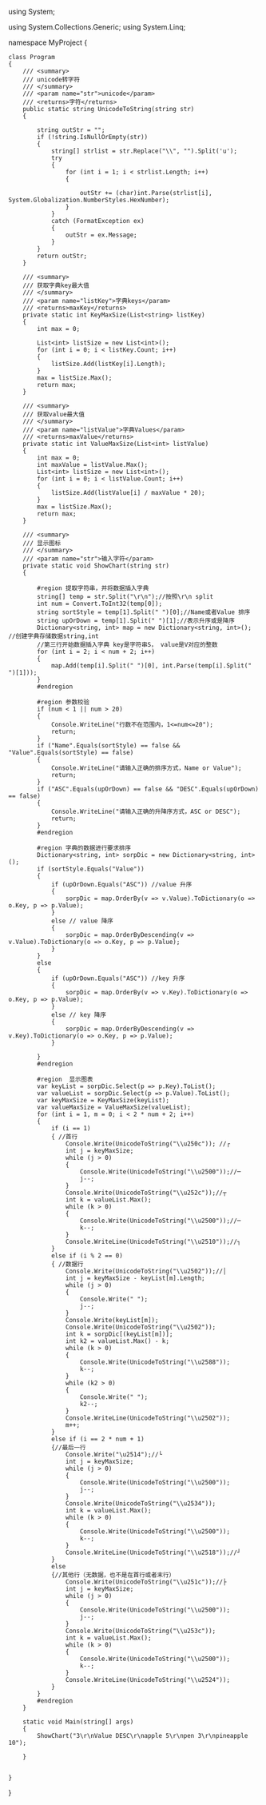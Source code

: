 using System;
 
using System.Collections.Generic;
using System.Linq;
 
namespace MyProject
{
   
    class Program
    {
        /// <summary>
        /// unicode转字符
        /// </summary>
        /// <param name="str">unicode</param>
        /// <returns>字符</returns>
        public static string UnicodeToString(string str)
        {

            string outStr = "";
            if (!string.IsNullOrEmpty(str))
            {
                string[] strlist = str.Replace("\\", "").Split('u');
                try
                {
                    for (int i = 1; i < strlist.Length; i++)
                    {
                       
                        outStr += (char)int.Parse(strlist[i], System.Globalization.NumberStyles.HexNumber);
                    }
                }
                catch (FormatException ex)
                {
                    outStr = ex.Message;
                }
            }
            return outStr;
        }

        /// <summary>
        /// 获取字典key最大值
        /// </summary>
        /// <param name="listKey">字典keys</param>
        /// <returns>maxKey</returns>
        private static int KeyMaxSize(List<string> listKey)
        {
            int max = 0;

            List<int> listSize = new List<int>();
            for (int i = 0; i < listKey.Count; i++)
            {
                listSize.Add(listKey[i].Length);
            }
            max = listSize.Max();
            return max;
        }

        /// <summary>
        /// 获取value最大值
        /// </summary>
        /// <param name="listValue">字典Values</param>
        /// <returns>maxValue</returns>
        private static int ValueMaxSize(List<int> listValue)
        {
            int max = 0;
            int maxValue = listValue.Max();
            List<int> listSize = new List<int>();
            for (int i = 0; i < listValue.Count; i++)
            {
                listSize.Add(listValue[i] / maxValue * 20);
            }
            max = listSize.Max();
            return max;
        }

        /// <summary>
        /// 显示图标
        /// </summary>
        /// <param name="str">输入字符</param>
        private static void ShowChart(string str)
        {
            
            #region 提取字符串，并将数据插入字典
            string[] temp = str.Split("\r\n");//按照\r\n split
            int num = Convert.ToInt32(temp[0]);
            string sortStyle = temp[1].Split(" ")[0];//Name或者Value 排序
            string upOrDown = temp[1].Split(" ")[1];//表示升序或是降序
            Dictionary<string, int> map = new Dictionary<string, int>(); //创建字典存储数据string,int
            //第三行开始数据插入字典 key是字符串S， value是V对应的整数
            for (int i = 2; i < num + 2; i++)
            {
                map.Add(temp[i].Split(" ")[0], int.Parse(temp[i].Split(" ")[1]));
            }
            #endregion

            #region 参数校验
            if (num < 1 || num > 20)
            { 
                Console.WriteLine("行数不在范围内，1<=num<=20");
                return;
            }
            if ("Name".Equals(sortStyle) == false && "Value".Equals(sortStyle) == false)
            { 
                Console.WriteLine("请输入正确的排序方式，Name or Value");
                return;
            }
            if ("ASC".Equals(upOrDown) == false && "DESC".Equals(upOrDown) == false)
            { 
                Console.WriteLine("请输入正确的升降序方式，ASC or DESC");
                return;
            }
            #endregion

            #region 字典的数据进行要求排序
            Dictionary<string, int> sorpDic = new Dictionary<string, int>();
            if (sortStyle.Equals("Value"))
            {
                if (upOrDown.Equals("ASC")) //value 升序
                {
                    sorpDic = map.OrderBy(v => v.Value).ToDictionary(o => o.Key, p => p.Value);
                }
                else // value 降序
                {
                    sorpDic = map.OrderByDescending(v => v.Value).ToDictionary(o => o.Key, p => p.Value);
                }
            }
            else
            {
                if (upOrDown.Equals("ASC")) //key 升序
                {
                    sorpDic = map.OrderBy(v => v.Key).ToDictionary(o => o.Key, p => p.Value);
                }
                else // key 降序
                {
                    sorpDic = map.OrderByDescending(v => v.Key).ToDictionary(o => o.Key, p => p.Value);
                }

            }
            #endregion

            #region  显示图表
            var keyList = sorpDic.Select(p => p.Key).ToList();
            var valueList = sorpDic.Select(p => p.Value).ToList();
            var keyMaxSize = KeyMaxSize(keyList);
            var valueMaxSize = ValueMaxSize(valueList);
            for (int i = 1, m = 0; i < 2 * num + 2; i++)
            {
                if (i == 1)
                { //首行
                    Console.Write(UnicodeToString("\\u250c")); //┌
                    int j = keyMaxSize;
                    while (j > 0)
                    {
                        Console.Write(UnicodeToString("\\u2500"));//─
                        j--;
                    }
                    Console.Write(UnicodeToString("\\u252c"));//┬
                    int k = valueList.Max();
                    while (k > 0)
                    {
                        Console.Write(UnicodeToString("\\u2500"));//─
                        k--;
                    }
                    Console.WriteLine(UnicodeToString("\\u2510"));//┐
                }
                else if (i % 2 == 0)
                { //数据行
                    Console.Write(UnicodeToString("\\u2502"));//│
                    int j = keyMaxSize - keyList[m].Length;
                    while (j > 0)
                    {
                        Console.Write(" ");
                        j--;
                    }
                    Console.Write(keyList[m]);
                    Console.Write(UnicodeToString("\\u2502"));
                    int k = sorpDic[(keyList[m])];
                    int k2 = valueList.Max() - k;
                    while (k > 0)
                    {
                        Console.Write(UnicodeToString("\\u2588"));
                        k--;
                    }
                    while (k2 > 0)
                    {
                        Console.Write(" ");
                        k2--;
                    }
                    Console.WriteLine(UnicodeToString("\\u2502"));
                    m++;
                }
                else if (i == 2 * num + 1)
                {//最后一行
                    Console.Write("\u2514");//└
                    int j = keyMaxSize;
                    while (j > 0)
                    {
                        Console.Write(UnicodeToString("\\u2500"));
                        j--;
                    }
                    Console.Write(UnicodeToString("\\u2534"));
                    int k = valueList.Max();
                    while (k > 0)
                    {
                        Console.Write(UnicodeToString("\\u2500"));
                        k--;
                    }
                    Console.WriteLine(UnicodeToString("\\u2518"));//┘
                }
                else
                {//其他行（无数据，也不是在首行或者末行）
                    Console.Write(UnicodeToString("\\u251c"));//├
                    int j = keyMaxSize;
                    while (j > 0)
                    {
                        Console.Write(UnicodeToString("\\u2500"));
                        j--;
                    }
                    Console.Write(UnicodeToString("\\u253c"));
                    int k = valueList.Max();
                    while (k > 0)
                    {
                        Console.Write(UnicodeToString("\\u2500"));
                        k--;
                    }
                    Console.WriteLine(UnicodeToString("\\u2524"));
                }
            }
            #endregion
        }

        static void Main(string[] args)
        {
            ShowChart("3\r\nValue DESC\r\napple 5\r\npen 3\r\npineapple 10");
             
        }
       

    }

}
